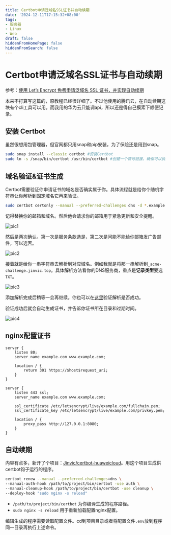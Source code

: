 ```yaml
---
title: Certbot申请泛域名SSL证书并自动续期
date: '2024-12-11T17:15:32+08:00'
tags:
- 服务器
- Linux
- Web
draft: false
hiddenFromHomePage: false
hiddenFromSearch: false
---
```


# Certbot申请泛域名SSL证书与自动续期

参考：[使用 Let’s Encrypt 免费申请泛域名 SSL 证书，并实现自动续期](https://www.cnblogs.com/michaelshen/p/18538178)

本来不打算写这篇的，原教程已经很详细了。不过他使用的腾讯云，在自动续期这块有个cli工具可以用。而我用的华为云只能调api，所以还是得自己摸索下顺便记录。

## 安装 Certbot

虽然很想用包管理器，但官网都只用snap和pip安装，为了保险还是用到snap。

```bash
sudo snap install --classic certbot #安装Certbot
sudo ln -s /snap/bin/certbot /usr/bin/certbot #创建一个符号链接，确保可以执行certbot命令（相当于快捷方式）
```

## 域名验证&证书生成

Certbot需要验证你申请证书的域名是否确实属于你。具体流程就是给你个随机字符串让你解析到固定域名它再来验证。

```bash
sudo certbot certonly --manual --preferred-challenges dns -d *.example.com -d example.com
```

记得替换你的邮箱和域名。然后他会请求你的邮箱用于紧急更新和安全提醒。

![pic1](/post-images/Certbot申请泛域名SSL证书并自动续期/1.png)

然后是两次确认。第一次是服务条款选是，第二次是问能不能给你邮箱发广告邮件，可以选否。

![pic2](/post-images/Certbot申请泛域名SSL证书并自动续期/2.png)

接着就是给你一串字符串去解析到对应域名。例如我就是将那一串解析到`_acme-challenge.jinvic.top`。具体解析方法看你的DNS服务商，重点是**记录类型**要选`TXT`。

![pic3](/post-images/Certbot申请泛域名SSL证书并自动续期/3.png)

添加解析完成后稍等一会再继续。你也可以在[这里](https://toolbox.googleapps.com/apps/dig/#TXT/)验证解析是否成功。

验证成功后就会自动生成证书，并告诉你证书所在目录和过期时间。

![pic4](/post-images/Certbot申请泛域名SSL证书并自动续期/4.png)

## nginx配置证书

```nginx
server {
    listen 80;
    server_name example.com www.example.com;
 
    location / {
        return 301 https://$host$request_uri;
    }
}
 
server {
    listen 443 ssl;
    server_name example.com www.example.com;
 
    ssl_certificate /etc/letsencrypt/live/example.com/fullchain.pem;
    ssl_certificate_key /etc/letsencrypt/live/example.com/privkey.pem;
 
    location / {
        proxy_pass http://127.0.0.1:8080;
    }
}
```

## 自动续期

内容有点多，新开了个项目：[Jinvic/certbot-huaweicloud](https://github.com/Jinvic/certbot-huaweicloud)。用这个项目生成供certbot钩子运行的程序。

```bash
certbot renew --manual --preferred-challenges=dns \
--manual-auth-hook /path/to/project/bin/certbot -use auth \
--manual-cleanup-hook /path/to/project/bin/certbot -use cleanup \
--deploy-hook "sudo nginx -s reload"
```

- `/path/to/project/bin/certbot` 为你编译生成的程序路径。
- `sudo nginx -s reload` 用于重新加载配置nginx配置。

编辑生成的程序需要读取配置文件。cd到项目目录或者将配置文件`.env`放到程序同一目录再执行上述命令。
